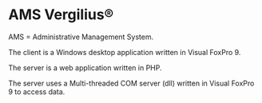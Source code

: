 # AMS Vergilius®
AMS = Administrative Management System.

The client is a Windows desktop application written in Visual FoxPro 9.

The server is a web application written in PHP.

The server uses a Multi-threaded COM server (dll) written in Visual FoxPro 9 to access data.
